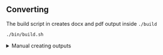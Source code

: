 ## Converting

The build script in creates docx and pdf output inside ```./build```

```bash
./bin/build.sh
```

<details>

<summary>Manual creating outputs</summary>

## Prerequisites

- pandoc
- ruby
- rubygems
- bundler (gem install bundler)

```bash
bundle config set --local path '.bundle'
bundle install
```

## Asciidoc to docx

### Command

```bash
INPUT_ADOC=arc42-template.adoc
bundle exec asciidoctor -r asciidoctor-diagram --backend docbook --out-file - $INPUT_ADOC| \
pandoc --from docbook --to docx --output $INPUT_ADOC.docx
```

## Asciidoc to pdf

### Command

```bash
bundle exec asciidoctor-pdf -r asciidoctor-diagram arc42-template.adoc
```

</details>
